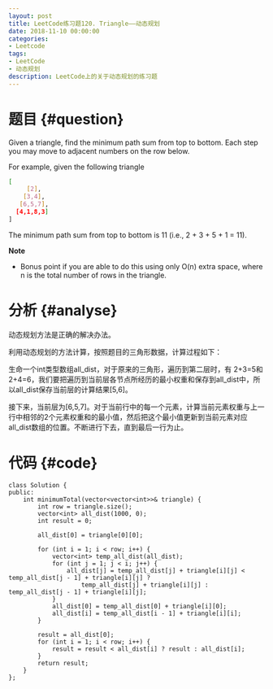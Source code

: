 ```yaml
---
layout: post
title: LeetCode练习题120. Triangle——动态规划
date: 2018-11-10 00:00:00
categories: 
- Leetcode
tags: 
- LeetCode
- 动态规划
description: LeetCode上的关于动态规划的练习题
---
```



# 题目  {#question}
Given a triangle, find the minimum path sum from top to bottom. Each step you may move to adjacent numbers on the row below.

For example, given the following triangle

```bash
[
     [2],
    [3,4],
   [6,5,7],
  [4,1,8,3]
]

```

The minimum path sum from top to bottom is 11 (i.e., 2 + 3 + 5 + 1 = 11).

**Note**
- Bonus point if you are able to do this using only O(n) extra space, where n is the total number of rows in the triangle.


# 分析  {#analyse}
动态规划方法是正确的解决办法。

利用动态规划的方法计算，按照题目的三角形数据，计算过程如下：

生命一个int类型数组all_dist，对于原来的三角形，遍历到第二层时，有 2+3=5和2+4=6，我们要把遍历到当前层各节点所经历的最小权重和保存到all_dist中，所以all_dist保存当前层的计算结果[5,6]。

接下来，当前层为[6,5,7]。对于当前行中的每一个元素，计算当前元素权重与上一行中相邻的2个元素权重和的最小值，然后把这个最小值更新到当前元素对应all_dist数组的位置。不断进行下去，直到最后一行为止。


# 代码  {#code}
```
class Solution {
public:
    int minimumTotal(vector<vector<int>>& triangle) {
        int row = triangle.size();
        vector<int> all_dist(1000, 0);
        int result = 0;

        all_dist[0] = triangle[0][0];

        for (int i = 1; i < row; i++) {
            vector<int> temp_all_dist(all_dist);
            for (int j = 1; j < i; j++) {
                all_dist[j] = temp_all_dist[j] + triangle[i][j] < temp_all_dist[j - 1] + triangle[i][j] ?
                    temp_all_dist[j] + triangle[i][j] : temp_all_dist[j - 1] + triangle[i][j];
            }
            all_dist[0] = temp_all_dist[0] + triangle[i][0];
            all_dist[i] = temp_all_dist[i - 1] + triangle[i][i];
        }

        result = all_dist[0];
        for (int i = 1; i < row; i++) {
            result = result < all_dist[i] ? result : all_dist[i];
        }
        return result;
    }
};
```